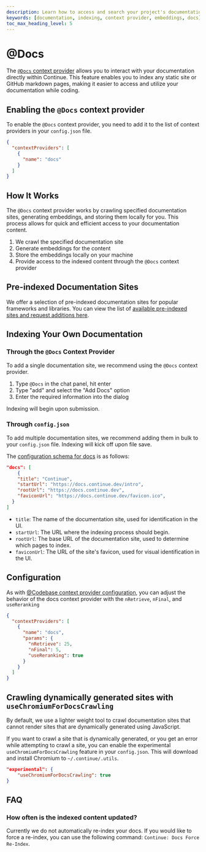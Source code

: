 ```yaml
---
description: Learn how to access and search your project's documentation directly within Continue
keywords: [documentation, indexing, context provider, embeddings, docs]
toc_max_heading_level: 5
---
```


# @Docs

The [`@Docs` context provider](customize/context-providers.md#docs) allows you to interact with your documentation directly within Continue. This feature enables you to index any static site or GitHub markdown pages, making it easier to access and utilize your documentation while coding.

## Enabling the `@Docs` context provider

To enable the `@Docs` context provider, you need to add it to the list of context providers in your `config.json` file.

```json title="config.json"
{
  "contextProviders": [
    {
      "name": "docs"
    }
  ]
}
```

## How It Works

The `@Docs` context provider works by crawling specified documentation sites, generating embeddings, and storing them locally for you. This process allows for quick and efficient access to your documentation content.

1. We crawl the specified documentation site
2. Generate embeddings for the content
3. Store the embeddings locally on your machine
4. Provide access to the indexed content through the `@Docs` context provider

## Pre-indexed Documentation Sites

We offer a selection of pre-indexed documentation sites for popular frameworks and libraries. You can view the list of [available pre-indexed sites and request additions here](https://github.com/continuedev/continue/blob/main/core/indexing/docs/preIndexedDocs.ts).

## Indexing Your Own Documentation

### Through the `@Docs` Context Provider

To add a single documentation site, we recommend using the `@Docs` context provider.

1. Type `@Docs` in the chat panel, hit enter
2. Type "add" and select the "Add Docs" option
3. Enter the required information into the dialog

Indexing will begin upon submission.

### Through `config.json`

To add multiple documentation sites, we recommend adding them in bulk to your `config.json` file. Indexing will kick off upon file save.

The [configuration schema for docs](https://github.com/continuedev/continue/blob/v0.9.212-vscode/extensions/vscode/config_schema.json#L1943-L1973) is as follows:

```json title="config.json"
"docs": [
    {
    "title": "Continue",
    "startUrl": "https://docs.continue.dev/intro",
    "rootUrl": "https://docs.continue.dev",
    "faviconUrl": "https://docs.continue.dev/favicon.ico",
  }
]
```

- `title`: The name of the documentation site, used for identification in the UI.
- `startUrl`: The URL where the indexing process should begin.
- `rootUrl`: The base URL of the documentation site, used to determine which pages to index.
- `faviconUrl`: The URL of the site's favicon, used for visual identification in the UI.

## Configuration

As with [@Codebase context provider configuration](https://docs.continue.dev/customize/deep-dives/codebase#configuration), you can adjust the behavior of the docs context provider with the `nRetrieve`, `nFinal`, and `useReranking`

```json title="config.json"
{
  "contextProviders": [
    {
      "name": "docs",
      "params": {
        "nRetrieve": 25,
        "nFinal": 5,
        "useReranking": true
      }
    }
  ]
}
```

## Crawling dynamically generated sites with `useChromiumForDocsCrawling`

By default, we use a lighter weight tool to crawl documentation sites that cannot render sites that are dynamically generated using JavaScript.

If you want to crawl a site that is dynamically generated, or you get an error while attempting to crawl a site, you can enable the experimental `useChromiumForDocsCrawling` feature in your `config.json`. This will download and install Chromium to `~/.continue/.utils`.

```json title="config.json"
"experimental": {
    "useChromiumForDocsCrawling": true
}
```

## FAQ

### How often is the indexed content updated?

Currently we do not automatically re-index your docs. If you would like to force a re-index, you can use the following command: `Continue: Docs Force Re-Index`.
